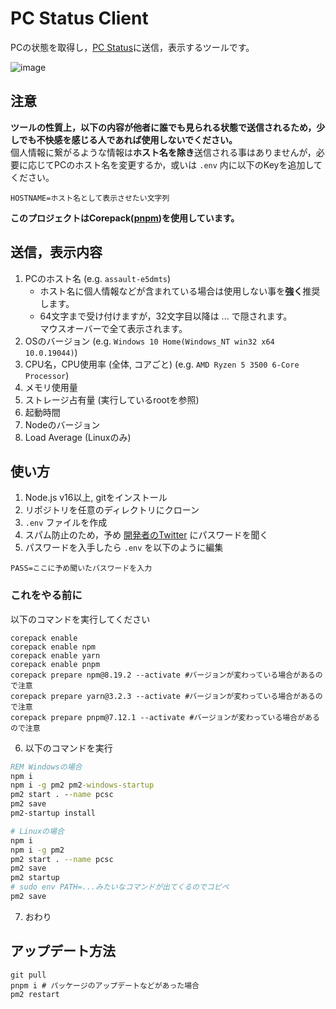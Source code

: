 # PC Status Client
PCの状態を取得し，[PC Status](https://pc-stats.eov2.com/)に送信，表示するツールです。

![image](https://cdn.discordapp.com/attachments/963367800821395466/1021358299603537930/unknown.png)

## 注意

**ツールの性質上，以下の内容が他者に誰でも見られる状態で送信されるため，少しでも不快感を感じる人であれば使用しないでください。**  
個人情報に繋がるような情報は**ホスト名を除き**送信される事はありませんが，必要に応じてPCのホスト名を変更するか，或いは `.env` 内に以下のKeyを追加してください。

```env
HOSTNAME=ホスト名として表示させたい文字列
```

**このプロジェクトはCorepack([pnpm](https://github.com/pnpm/pnpm))を使用しています。**

## 送信，表示内容
1. PCのホスト名 (e.g. `assault-e5dmts`)
    - ホスト名に個人情報などが含まれている場合は使用しない事を**強く**推奨します。  
    - 64文字まで受け付けますが，32文字目以降は ... で隠されます。  
      マウスオーバーで全て表示されます。
2. OSのバージョン (e.g. `Windows 10 Home(Windows_NT win32 x64 10.0.19044)`)
3. CPU名，CPU使用率 (全体, コアごと) (e.g. `AMD Ryzen 5 3500 6-Core Processor`)
4. メモリ使用量
5. ストレージ占有量 (実行しているrootを参照)
6. 起動時間
7. Nodeのバージョン
8. Load Average (Linuxのみ)

## 使い方

1. Node.js v16以上, gitをインストール
2. リポジトリを任意のディレクトリにクローン
3. `.env` ファイルを作成
4. スパム防止のため，予め [開発者のTwitter](https://twitter.com/c30_eo) にパスワードを聞く
5. パスワードを入手したら `.env` を以下のように編集

```env
PASS=ここに予め聞いたパスワードを入力
```
### これをやる前に

以下のコマンドを実行してください
```
corepack enable
corepack enable npm
corepack enable yarn
corepack enable pnpm
corepack prepare npm@8.19.2 --activate #バージョンが変わっている場合があるので注意
corepack prepare yarn@3.2.3 --activate #バージョンが変わっている場合があるので注意
corepack prepare pnpm@7.12.1 --activate #バージョンが変わっている場合があるので注意
```

6. 以下のコマンドを実行

```cmd
REM Windowsの場合
npm i
npm i -g pm2 pm2-windows-startup
pm2 start . --name pcsc
pm2 save
pm2-startup install
```

```bash
# Linuxの場合
npm i
npm i -g pm2
pm2 start . --name pcsc
pm2 save
pm2 startup
# sudo env PATH=...みたいなコマンドが出てくるのでコピペ
pm2 save
```

7. おわり

## アップデート方法

```
git pull
pnpm i # パッケージのアップデートなどがあった場合
pm2 restart
```
